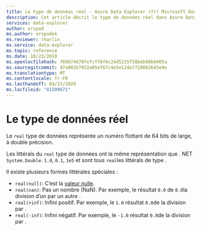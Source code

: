 ```yaml
---
title: Le type de données réel - Azure Data Explorer (fr) Microsoft Docs
description: Cet article décrit le type de données réel dans Azure Data Explorer.
services: data-explorer
author: orspod
ms.author: orspodek
ms.reviewer: rkarlin
ms.service: data-explorer
ms.topic: reference
ms.date: 10/23/2018
ms.openlocfilehash: f69b74670fefcff6f6c24d5235f58beb98b0405a
ms.sourcegitcommit: 47a002b7032a05ef67c4e5e12de7720062645e9e
ms.translationtype: MT
ms.contentlocale: fr-FR
ms.lasthandoff: 04/15/2020
ms.locfileid: "81509671"
---
```

# <a name="the-real-data-type"></a>Le type de données réel

Le `real` type de données représente un numéro flottant de 64 bits de large, à double précision.

Les littérals du `real` type de données ont la même représentation que . NET `System.Double`. `1.0`, `0.1`, `1e5` et sont tous `real`les littérals de type .

Il existe plusieurs formes littérales spéciales :
* `real(null)`: C’est la [valeur nulle](null-values.md).
* `real(nan)`: Pas un nombre (NaN). Par exemple, le résultat `0.0` de `0.0`la division d’un par un autre .
* `real(+inf)`: Infini positif. Par exemple, le `1.0` résultat `0.0`de la division par .
* `real(-inf)`: Infini négatif. Par exemple, le `-1.0` résultat `0.0`de la division par .